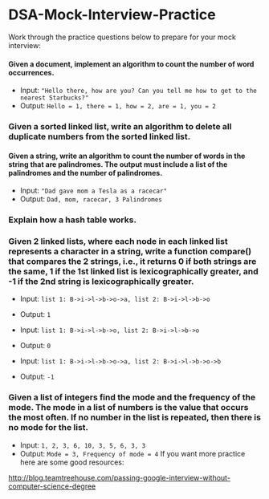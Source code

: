 # DSA-Mock-Interview-Practice

Work through the practice questions below to prepare for your mock interview:

#### Given a document, implement an algorithm to count the number of word occurrences.

- Input: `"Hello there, how are you? Can you tell me how to get to the nearest Starbucks?"`
- Output: `Hello = 1, there = 1, how = 2, are = 1, you = 2`

### Given a sorted linked list, write an algorithm to delete all duplicate numbers from the sorted linked list.

#### Given a string, write an algorithm to count the number of words in the string that are palindromes. The output must include a list of the palindromes and the number of palindromes.

 - Input: `"Dad gave mom a Tesla as a racecar"`
 - Output: `Dad, mom, racecar, 3 Palindromes`


### Explain how a hash table works.

### Given 2 linked lists, where each node in each linked list represents a character in a string, write a function compare() that compares the 2 strings, i.e., it returns 0 if both strings are the same, 1 if the 1st linked list is lexicographically greater, and -1 if the 2nd string is lexicographically greater.

- Input: `list 1: B->i->l->b->o->a, list 2: B->i->l->b->o` 
- Output: `1`

- Input: `list 1: B->i->l->b->o, list 2: B->i->l->b->o`
- Output: `0`

- Input: `list 1: B->i->l->b->o->a, list 2: B->i->l->b->o->b` 
- Output: `-1`

### Given a list of integers find the mode and the frequency of the mode. The mode in a list of numbers is the value that occurs the most often. If no number in the list is repeated, then there is no mode for the list.

- Input: `1, 2, 3, 6, 10, 3, 5, 6, 3, 3`
- Output: `Mode = 3, Frequency of mode = 4`
If you want more practice here are some good resources:

http://blog.teamtreehouse.com/passing-google-interview-without-computer-science-degree
